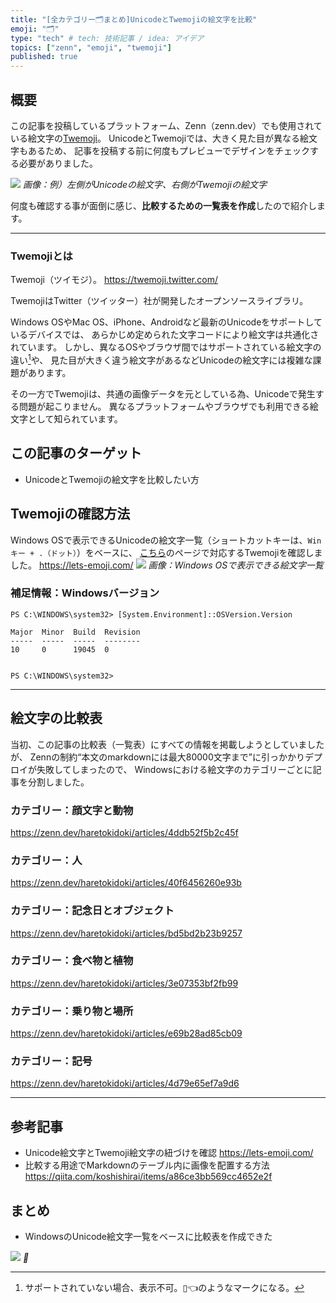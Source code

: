 ```yaml
---
title: "[全カテゴリー🗂まとめ]UnicodeとTwemojiの絵文字を比較"
emoji: "🗂"
type: "tech" # tech: 技術記事 / idea: アイデア
topics: ["zenn", "emoji", "twemoji"]
published: true
---
```

## 概要
この記事を投稿しているプラットフォーム、Zenn（zenn.dev）でも使用されている絵文字の[Twemoji](https://twemoji.twitter.com/)。
UnicodeとTwemojiでは、大きく見た目が異なる絵文字もあるため、
記事を投稿する前に何度もプレビューでデザインをチェックする必要がありました。

![](https://storage.googleapis.com/zenn-user-upload/aa1fa62682a7-20230516.png)
*画像：例）左側がUnicodeの絵文字、右側がTwemojiの絵文字*

何度も確認する事が面倒に感じ、**比較するための一覧表を作成**したので紹介します。

-----
### Twemojiとは
Twemoji（ツイモジ）。
https://twemoji.twitter.com/

TwemojiはTwitter（ツイッター）社が開発したオープンソースライブラリ。

Windows OSやMac OS、iPhone、Androidなど最新のUnicodeをサポートしているデバイスでは、
あらかじめ定められた文字コードにより絵文字は共通化されています。
しかし、異なるOSやブラウザ間ではサポートされている絵文字の違い[^1]や、
見た目が大きく違う絵文字があるなどUnicodeの絵文字には複雑な課題があります。
[^1]: サポートされていない場合、表示不可。▯👈のようなマークになる。

その一方でTwemojiは、共通の画像データを元としている為、Unicodeで発生する問題が起こりません。
異なるプラットフォームやブラウザでも利用できる絵文字として知られています。

## この記事のターゲット
- UnicodeとTwemojiの絵文字を比較したい方

## Twemojiの確認方法
Windows OSで表示できるUnicodeの絵文字一覧（ショートカットキーは、`Winキー + .（ドット）`）をベースに、
[こちら](https://lets-emoji.com/)のページで対応するTwemojiを確認しました。
https://lets-emoji.com/
![](https://storage.googleapis.com/zenn-user-upload/ffe5b01d01dd-20230511.png)
*画像：Windows OSで表示できる絵文字一覧*

### 補足情報：Windowsバージョン
```powershell:Windows10 Pro
PS C:\WINDOWS\system32> [System.Environment]::OSVersion.Version

Major  Minor  Build  Revision
-----  -----  -----  --------
10     0      19045  0


PS C:\WINDOWS\system32>
```

-----
## 絵文字の比較表
当初、この記事の比較表（一覧表）にすべての情報を掲載しようとしていましたが、
Zennの制約“本文のmarkdownには最大80000文字まで”に引っかかりデプロイが失敗してしまったので、
Windowsにおける絵文字のカテゴリーごとに記事を分割しました。
### カテゴリー：顔文字と動物
https://zenn.dev/haretokidoki/articles/4ddb52f5b2c45f

### カテゴリー：人
https://zenn.dev/haretokidoki/articles/40f6456260e93b

### カテゴリー：記念日とオブジェクト
https://zenn.dev/haretokidoki/articles/bd5bd2b23b9257

### カテゴリー：食べ物と植物
https://zenn.dev/haretokidoki/articles/3e07353bf2fb99

### カテゴリー：乗り物と場所
https://zenn.dev/haretokidoki/articles/e69b28ad85cb09

### カテゴリー：記号
https://zenn.dev/haretokidoki/articles/4d79e65ef7a9d6

-----
## 参考記事
- Unicode絵文字とTwemoji絵文字の紐づけを確認
    https://lets-emoji.com/
- 比較する用途でMarkdownのテーブル内に画像を配置する方法
    https://qiita.com/koshishirai/items/a86ce3bb569cc4652e2f

## まとめ
- WindowsのUnicode絵文字一覧をベースに比較表を作成できた

![](https://twemoji.maxcdn.com/v/14.0.2/72x72/1f389.png)
*🎉*

